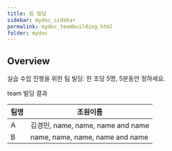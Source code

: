 ```yaml
---
title: 팀 빌딩
sidebar: mydoc_sidebar
permalink: mydoc_teambuilding.html
folder: mydoc
---
```


## Overview

실습 수업 진행을 위한 팀 빌딩: 한 조당 5명, 5분동안 정하세요.

team 빌딩 결과

팀명 | 조원이름 
------------ | -------------
A |김경민, name, name, name and name
B | name, name, name, name and name

